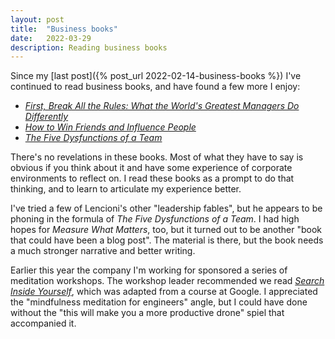```yaml
---
layout: post
title:  "Business books"
date:   2022-03-29
description: Reading business books
---
```


Since my [last post]({% post_url 2022-02-14-business-books %}) I've continued to read business books, and have found a few more I enjoy:

* [_First, Break All the Rules: What the World's Greatest Managers Do Differently_](https://en.wikipedia.org/wiki/First,_Break_All_the_Rules) 
* [_How to Win Friends and Influence People_](https://en.wikipedia.org/wiki/How_to_Win_Friends_and_Influence_People)
* [_The Five Dysfunctions of a Team_](https://en.wikipedia.org/wiki/The_Five_Dysfunctions_of_a_Team)

There's no revelations in these books. Most of what they have to say is obvious if you think about it and have some experience of corporate environments to reflect on. I read these books as a prompt to do that thinking, and to learn to articulate my experience better.

I've tried a few of Lencioni's other "leadership fables", but he appears to be phoning in the formula of _The Five Dysfunctions of a Team_. I had high hopes for _Measure What Matters_, too, but it turned out to be another "book that could have been a blog post". The material is there, but the book needs a much stronger narrative and better writing.

Earlier this year the company I'm working for sponsored a series of meditation workshops. The workshop leader recommended we read [_Search Inside Yourself_](https://en.wikipedia.org/wiki/Chade-Meng_Tan), which was adapted from a course at Google. I appreciated the "mindfulness meditation for engineers" angle, but I could have done without the "this will make you a more productive drone" spiel that accompanied it.